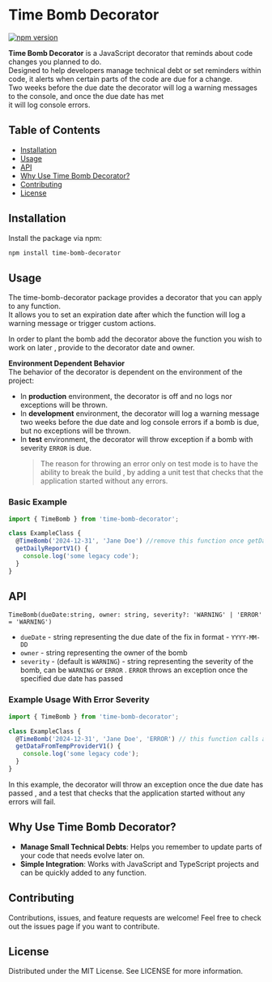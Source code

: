 # Time Bomb Decorator

[![npm version](https://badge.fury.io/js/time-bomb-decorator.svg)](https://badge.fury.io/js/time-bomb-decorator)

**Time Bomb Decorator** is a JavaScript decorator that reminds about code changes you planned to do.  
Designed to help developers manage technical debt or set reminders within code, it alerts when certain parts of the code are due for a change.  
Two weeks before the due date the decorator will log a warning messages to the console, and once the due date has met  
it will log console errors.

## Table of Contents

- [Installation](#installation)
- [Usage](#usage)
- [API](#api)
- [Why Use Time Bomb Decorator?](#why-use-time-bomb-decorator)
- [Contributing](#contributing)
- [License](#license)

## Installation

Install the package via npm:

```bash
npm install time-bomb-decorator
```

## Usage

The time-bomb-decorator package provides a decorator that you can apply to any function.  
It allows you to set an expiration date after which the function will log a warning message or trigger custom actions.

In order to plant the bomb add the decorator above the function you wish to work on later , provide to the decorator date and owner.

**Environment Dependent Behavior**  
The behavior of the decorator is dependent on the environment of the project:

- In **production** environment, the decorator is off and no logs nor exceptions will be thrown.
- In **development** environment, the decorator will log a warning message two weeks before the due date and log console errors if a bomb is due, but no exceptions will be thrown.
- In **test** environment, the decorator will throw exception if a bomb with severity `ERROR` is due.
  > The reason for throwing an error only on test mode is to have the ability to break the build , by adding a unit test that checks that the application started without any errors.

### Basic Example

```javascript
import { TimeBomb } from 'time-bomb-decorator';

class ExampleClass {
  @TimeBomb('2024-12-31', 'Jane Doe') //remove this function once getDailyReportV2 is fully deployed and tested
  getDailyReportV1() {
    console.log('some legacy code');
  }
}
```

## API

`TimeBomb(dueDate:string, owner: string, severity?: 'WARNING' | 'ERROR' = 'WARNING')`

- `dueDate` - string representing the due date of the fix in format - `YYYY-MM-DD`
- `owner` - string representing the owner of the bomb
- `severity` - (default is `WARNING`) - string representing the severity of the bomb, can be `WARNING` or `ERROR` . `ERROR` throws an exception once the specified due date has passed

### Example Usage With Error Severity

```javascript
import { TimeBomb } from 'time-bomb-decorator';

class ExampleClass {
  @TimeBomb('2024-12-31', 'Jane Doe', 'ERROR') // this function calls an API of a provider that will be deprecated on 2024-12-31
  getDataFromTempProviderV1() {
    console.log('some legacy code');
  }
}
```

In this example, the decorator will throw an exception once the due date has passed , and a test that checks that the application started without any errors will fail.

## Why Use Time Bomb Decorator?

- **Manage Small Technical Debts**: Helps you remember to update parts of your code that needs evolve later on.
- **Simple Integration**: Works with JavaScript and TypeScript projects and can be quickly added to any function.

## Contributing

Contributions, issues, and feature requests are welcome! Feel free to check out the issues page if you want to contribute.

## License

Distributed under the MIT License. See LICENSE for more information.
